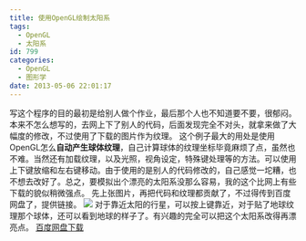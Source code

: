 ```yaml
---
title: 使用OpenGL绘制太阳系
tags:
  - OpenGL
  - 太阳系
id: 799
categories:
  - OpenGL
  - 图形学
date: 2013-05-06 22:01:17
---
```


写这个程序的目的最初是给别人做个作业，最后那个人也不知道要不要，很郁闷。本来不怎么想写的，去网上下了别人的代码，后面发现完全不对头，就拿来做了大幅度的修改，不过使用了下载的图片作为纹理。
这个例子最大的用处是使用OpenGL怎么**自动产生球体纹理**，自己计算球体的纹理坐标毕竟麻烦了点，虽然也不难。当然还有加载纹理，以及光照，视角设定，特殊键处理等的方法。可以使用上下键放缩和左右键移动。由于使用的是别人的代码修改的，自己感觉一坨糟，也不想去改好了。总之，要模拟出个漂亮的太阳系没那么容易，我的这个比网上有些下载的貌似稍微强点。
先上张图片，再把代码和纹理都贡献了，不过得传到百度网盘了，提供链接。
![](https://c1.staticflickr.com/8/7433/26841670424_a40d9b5a11_o.jpg)
对于靠近太阳的行星，可以按上键靠近，对于贴了地球纹理那个球体，还可以看到地球的样子了。有兴趣的完全可以把这个太阳系改得再漂亮点。
[百度网盘下载](https://pan.baidu.com/s/1qYDxEZM)